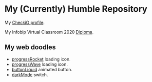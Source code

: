 # My (Currently) Humble Repository
My [CheckiO profile](https://py.checkio.org/user/PinoElPinguino/).

My Infobip Virtual Classroom 2020 [Diploma](InfobipDiploma2020.pdf).

## My web doodles
* [progressRocket](https://enricokokot.github.io/progressRocket) loading icon.
* [progressWave](https://enricokokot.github.io/progressWave/) loading icon.
* [buttonLiquid](https://enricokokot.github.io/buttonLiquid/) animated button.
* [darkMode](https://enricokokot.github.io/darkMode/) switch.
